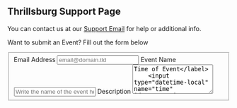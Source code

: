 ## Thrillsburg Support Page

You can contact us at our [Support Email](maito:LokitaApp@gmail.com) for help or additional info.

Want to submit an Event?
Fill out the form below

<form id="fs-frm" name="registration-form" accept-charset="utf-8" action="https://formspree.io/f/{form_id}" method="post">
  <fieldset id="fs-frm-inputs">
    <label for="email-address">Email Address</label>
    <input type="email" name="_replyto" id="email-address" placeholder="email@domain.tld" required="">
    <label for="event-name">Event Name</label>
    <input type="text" name="event-name" id="event-name" placeholder="Write the name of the event here" required="">
    <label for="description">Description</label>
    <textarea rows="4" name="description" id="description" placeholder="Write the description of the event here></textarea>
    <label for="time">Time of Event</label>
    <input type="datetime-local" name="time" id="event-time" name="event-time">
    <input type="hidden" name="_subject" id="email-subject" value="Registration Form Submission">
  </fieldset>
  <input type="submit" value="Register">
</form>


